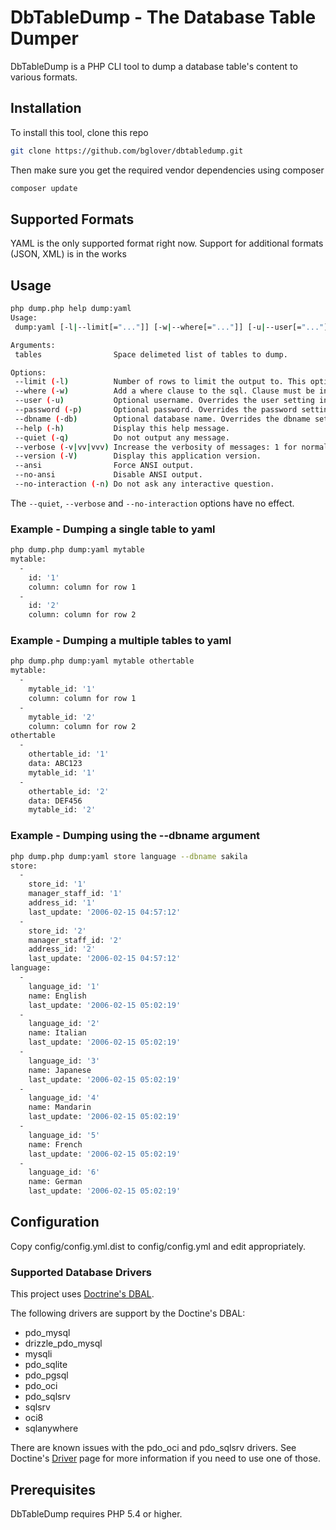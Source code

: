 # DbTableDump - The Database Table Dumper

DbTableDump is a PHP CLI tool to dump a database table's content to various formats.


## Installation

To install this tool, clone this repo
``` bash
git clone https://github.com/bglover/dbtabledump.git
```

Then make sure you get the required vendor dependencies using composer
``` bash
composer update
```


## Supported Formats

YAML is the only supported format right now. Support for additional formats
(JSON, XML) is in the works


## Usage

``` bash
php dump.php help dump:yaml
Usage:
 dump:yaml [-l|--limit[="..."]] [-w|--where[="..."]] [-u|--user[="..."]] [-p|--password[="..."]] [-db|--dbname[="..."]] tables1 ... [tablesN]

Arguments:
 tables                Space delimeted list of tables to dump.

Options:
 --limit (-l)          Number of rows to limit the output to. This option applies to all tables dumped.
 --where (-w)          Add a where clause to the sql. Clause must be in quotes: -w "name = 'larry'".
 --user (-u)           Optional username. Overrides the user setting in config.yml
 --password (-p)       Optional password. Overrides the password setting in config.yml
 --dbname (-db)        Optional database name. Overrides the dbname setting in config.yml
 --help (-h)           Display this help message.
 --quiet (-q)          Do not output any message.
 --verbose (-v|vv|vvv) Increase the verbosity of messages: 1 for normal output, 2 for more verbose output and 3 for debug.
 --version (-V)        Display this application version.
 --ansi                Force ANSI output.
 --no-ansi             Disable ANSI output.
 --no-interaction (-n) Do not ask any interactive question.
```

The `--quiet`, `--verbose` and `--no-interaction` options have no effect.


### Example - Dumping a single table to yaml

``` bash
php dump.php dump:yaml mytable
mytable:
  -
    id: '1'
    column: column for row 1
  -
    id: '2'
    column: column for row 2
```


### Example - Dumping a multiple tables to yaml


``` bash
php dump.php dump:yaml mytable othertable
mytable:
  -
    mytable_id: '1'
    column: column for row 1
  -
    mytable_id: '2'
    column: column for row 2
othertable
  -
    othertable_id: '1'
    data: ABC123
    mytable_id: '1'
  -
    othertable_id: '2'
    data: DEF456
    mytable_id: '2'
```


### Example - Dumping using the --dbname argument

``` bash
php dump.php dump:yaml store language --dbname sakila
store:
  -
    store_id: '1'
    manager_staff_id: '1'
    address_id: '1'
    last_update: '2006-02-15 04:57:12'
  -
    store_id: '2'
    manager_staff_id: '2'
    address_id: '2'
    last_update: '2006-02-15 04:57:12'
language:
  -
    language_id: '1'
    name: English
    last_update: '2006-02-15 05:02:19'
  -
    language_id: '2'
    name: Italian
    last_update: '2006-02-15 05:02:19'
  -
    language_id: '3'
    name: Japanese
    last_update: '2006-02-15 05:02:19'
  -
    language_id: '4'
    name: Mandarin
    last_update: '2006-02-15 05:02:19'
  -
    language_id: '5'
    name: French
    last_update: '2006-02-15 05:02:19'
  -
    language_id: '6'
    name: German
    last_update: '2006-02-15 05:02:19'
```


## Configuration

Copy config/config.yml.dist to config/config.yml and edit appropriately.


### Supported Database Drivers

This project uses [Doctrine's DBAL](http://www.doctrine-project.org/projects/dbal.html).

The following drivers are support by the Doctine's DBAL:
  - pdo_mysql
  - drizzle_pdo_mysql
  - mysqli
  - pdo_sqlite
  - pdo_pgsql
  - pdo_oci
  - pdo_sqlsrv
  - sqlsrv
  - oci8
  - sqlanywhere

There are known issues with the pdo_oci and pdo_sqlsrv drivers. See Doctine's
[Driver](http://docs.doctrine-project.org/projects/doctrine-dbal/en/latest/reference/configuration.html#driver)
page for more information if you need to use one of those.

## Prerequisites

DbTableDump requires PHP 5.4 or higher.
